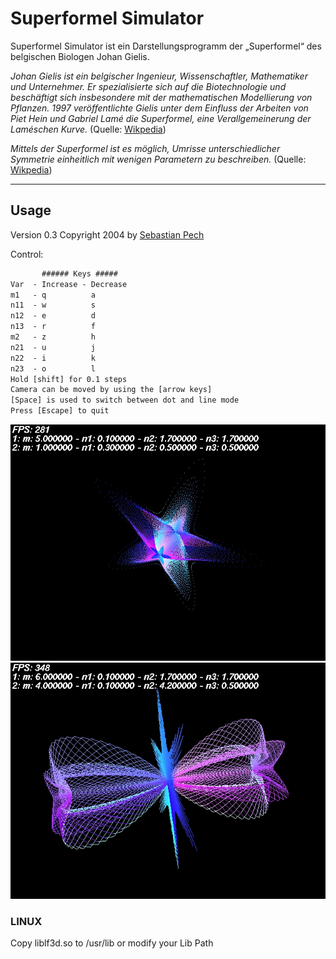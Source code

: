 # Superformel Simulator

Superformel Simulator ist ein Darstellungsprogramm der &#8222;Superformel&#8220; des belgischen Biologen Johan Gielis.

_Johan Gielis ist ein belgischer Ingenieur, Wissenschaftler, Mathematiker und Unternehmer. Er spezialisierte sich auf die Biotechnologie und beschäftigt sich insbesondere mit der mathematischen Modellierung von Pflanzen. 1997 veröffentlichte Gielis unter dem Einfluss der Arbeiten von Piet Hein und Gabriel Lamé die Superformel, eine Verallgemeinerung der Laméschen Kurve._ (Quelle: [Wikpedia][1])

_Mittels der Superformel ist es möglich, Umrisse unterschiedlicher Symmetrie einheitlich mit wenigen Parametern zu beschreiben._ (Quelle: [Wikpedia][2])

 [1]: http://de.wikipedia.org/wiki/Johan_Gielis
 [2]: http://de.wikipedia.org/wiki/Superformel

 ---

## Usage

Version 0.3
Copyright 2004 by [Sebastian Pech](http://www.spech.de)

Control:
```txt
       ###### Keys #####
Var  - Increase - Decrease
m1   - q          a
n11  - w          s
n12  - e          d
n13  - r          f
m2   - z          h
n21  - u          j
n22  - i          k
n23  - o          l
Hold [shift] for 0.1 steps
Camera can be moved by using the [arrow keys]
[Space] is used to switch between dot and line mode
Press [Escape] to quit
```

![1](https://github.com/spech66/superformel-simulator/blob/master/001.jpg)
![2](https://github.com/spech66/superformel-simulator/blob/master/002.jpg)

### LINUX
Copy liblf3d.so to /usr/lib or modify your Lib Path
